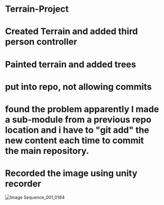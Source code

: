 # Terrain-Project
# Created Terrain and added third person controller
# Painted terrain and added trees
# put into repo, not allowing commits
# found the problem apparently I made a sub-module from a previous repo location and i have to "git add" the new content each time to commit the main repository.
# Recorded the image using unity recorder

 
![Image Sequence_001_0164](https://github.com/garragaiahelper/Terrain-Project/assets/43009382/e1588798-448d-441b-afde-f3e9697b99d9)
